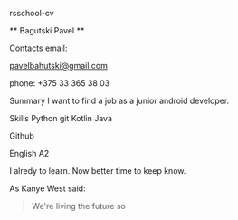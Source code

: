 rsschool-cv

** Bagutski Pavel **

Contacts email:

pavelbahutski@gmail.com

phone: +375 33 365 38 03

Summary
I want to find a job as a junior android developer.

Skills
Python
git
Kotlin
Java

Github

English
A2

I alredy to learn.
Now better time to keep know.

As Kanye West said:

> We're living the future so
